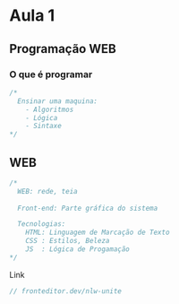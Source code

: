 # Aula 1
## Programação WEB
### O que é programar
```javascript
/*
  Ensinar uma maquina:
    - Algoritmos
    - Lógica
    - Sintaxe
*/
```

## WEB
```javascript
/*
  WEB: rede, teia
  
  Front-end: Parte gráfica do sistema

  Tecnologias:
    HTML: Linguagem de Marcação de Texto
    CSS : Estilos, Beleza
    JS  : Lógica de Progamação
*/
```
Link
```javascript
// fronteditor.dev/nlw-unite
```